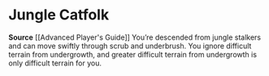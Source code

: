 ﻿---
id: '60'
name: Jungle Catfolk
rarity: Common
source: '[[DATABASE/source/Advanced Player''s Guide|Advanced Player''s Guide]]'
trait: null
type: Heritage

---
# Jungle Catfolk

**Source** [[Advanced Player's Guide]] 
You’re descended from jungle stalkers and can move swiftly through scrub and underbrush. You ignore difficult terrain from undergrowth, and greater difficult terrain from undergrowth is only difficult terrain for you.